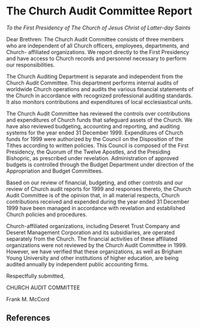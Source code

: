 # The Church Audit Committee Report

_To the First Presidency of The Church of Jesus Christ of Latter-day Saints_

Dear Brethren: The Church Audit Committee consists of three members who are
independent of all Church officers, employees, departments, and Church-
affiliated organizations. We report directly to the First Presidency and have
access to Church records and personnel necessary to perform our
responsibilities.

The Church Auditing Department is separate and independent from the Church
Audit Committee. This department performs internal audits of worldwide Church
operations and audits the various financial statements of the Church in
accordance with recognized professional auditing standards. It also monitors
contributions and expenditures of local ecclesiastical units.

The Church Audit Committee has reviewed the controls over contributions and
expenditures of Church funds that safeguard assets of the Church. We have also
reviewed budgeting, accounting and reporting, and auditing systems for the
year ended 31 December 1999. Expenditures of Church funds for 1999 were
authorized by the Council on the Disposition of the Tithes according to
written policies. This Council is composed of the First Presidency, the Quorum
of the Twelve Apostles, and the Presiding Bishopric, as prescribed under
revelation. Administration of approved budgets is controlled through the
Budget Department under direction of the Appropriation and Budget Committees.

Based on our review of financial, budgeting, and other controls and our review
of Church audit reports for 1999 and responses thereto, the Church Audit
Committee is of the opinion that, in all material respects, Church
contributions received and expended during the year ended 31 December 1999
have been managed in accordance with revelation and established Church
policies and procedures.

Church-affiliated organizations, including Deseret Trust Company and Deseret
Management Corporation and its subsidiaries, are operated separately from the
Church. The financial activities of these affiliated organizations were not
reviewed by the Church Audit Committee in 1999. However, we have verified that
these organizations, as well as Brigham Young University and other
institutions of higher education, are being audited annually by independent
public accounting firms.

Respectfully submitted,

CHURCH AUDIT COMMITTEE

Frank M. McCord

## References

